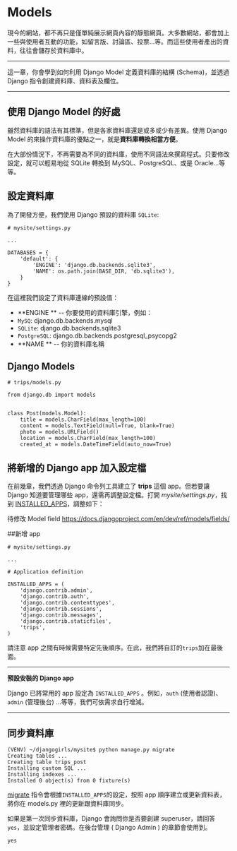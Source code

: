 # Models

現今的網站，都不再只是僅單純展示網頁內容的靜態網頁。大多數網站，都會加上一些與使用者互動的功能，如留言版、討論區、投票...等。而這些使用者產出的資料，往往會儲存於資料庫中。

---

這一章，你會學到如何利用 Django Model 定義資料庫的結構 (Schema)，並透過 Django 指令創建資料庫、資料表及欄位。

---

## 使用 Django Model 的好處

雖然資料庫的語法有其標準，但是各家資料庫還是或多或少有差異。使用 Django Model 的來操作資料庫的優點之一，就是**資料庫轉換相當方便**。

在大部份情況下，不再需要為不同的資料庫，使用不同語法來撰寫程式。只要修改設定，就可以輕易地從 SQLite 轉換到 MySQL、PostgreSQL、或是 Oracle...等等。

## 設定資料庫

為了開發方便，我們使用 Django 預設的資料庫 `SQLite`:
```
# mysite/settings.py

...

DATABASES = {
    'default': {
        'ENGINE': 'django.db.backends.sqlite3',
        'NAME': os.path.join(BASE_DIR, 'db.sqlite3'),
    }
}

```
在這裡我們設定了資料庫連線的預設值：
- **ENGINE ** -- 你要使用的資料庫引擎，例如：
 - `MySQ`: django.db.backends.mysql
 - `SQLite`: django.db.backends.sqlite3
 - `PostgreSQL`: django.db.backends.postgresql_psycopg2
- **NAME ** -- 你的資料庫名稱


## Django Models


```
# trips/models.py

from django.db import models


class Post(models.Model):
    title = models.CharField(max_length=100)
    content = models.TextField(null=True, blank=True)
    photo = models.URLField()
    location = models.CharField(max_length=100)
    created_at = models.DateTimeField(auto_now=True)
```

## 將新增的 Django app 加入設定檔

在前幾章，我們透過 Django 命令列工具建立了 **trips** 這個 app。但若要讓 Django 知道要管理哪些 app，還需再調整設定檔。打開 *mysite/settings.py*，找到 [INSTALLED_APPS](https://docs.djangoproject.com/en/dev/ref/settings/#std:setting-INSTALLED_APPS)，調整如下：

待修改
Model field
https://docs.djangoproject.com/en/dev/ref/models/fields/

##新增 app


```
# mysite/settings.py

...

# Application definition

INSTALLED_APPS = (
    'django.contrib.admin',
    'django.contrib.auth',
    'django.contrib.contenttypes',
    'django.contrib.sessions',
    'django.contrib.messages',
    'django.contrib.staticfiles',
    'trips',
)
```
請注意 app 之間有時候需要特定先後順序。在此，我們將自訂的`trips`加在最後面。

---
**預設安裝的 Django app**

Django 已將常用的 app 設定為 `INSTALLED_APPS` 。例如，`auth` (使用者認證)、`admin` (管理後台) ...等等，我們可依需求自行增減。

---

## 同步資料庫

```
(VENV) ~/djangogirls/mysite$ python manage.py migrate
Creating tables ...
Creating table trips_post
Installing custom SQL ...
Installing indexes ...
Installed 0 object(s) from 0 fixture(s)
```

[migrate](https://docs.djangoproject.com/en/dev/ref/django-admin/#django-admin-migrate) 指令會根據`INSTALLED_APPS`的設定，按照 app 順序建立或更新資料表，將你在 models.py 裡的更新跟資料庫同步。

如果是第一次同步資料庫，Django 會詢問你是否要創建 superuser，請回答`yes`，並設定管理者密碼。在後台管理 ( Django Admin ) 的章節會使用到。
```
yes
```


